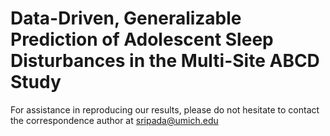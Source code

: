 # Data-Driven, Generalizable Prediction of Adolescent Sleep Disturbances in the Multi-Site ABCD Study

For assistance in reproducing our results, please do not hesitate to contact the correspondence author at sripada@umich.edu
